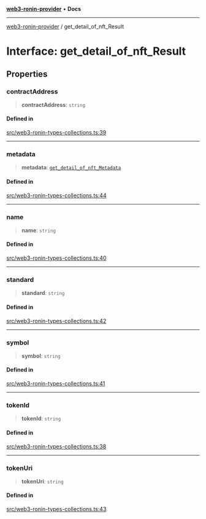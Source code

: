 [**web3-ronin-provider**](../README.md) • **Docs**

***

[web3-ronin-provider](../globals.md) / get\_detail\_of\_nft\_Result

# Interface: get\_detail\_of\_nft\_Result

## Properties

### contractAddress

> **contractAddress**: `string`

#### Defined in

[src/web3-ronin-types-collections.ts:39](https://github.com/chuacw/web3-ronin-provider/blob/8567186df7b9f3f4227fb3bd272cc98d63a4d447/src/web3-ronin-types-collections.ts#L39)

***

### metadata

> **metadata**: [`get_detail_of_nft_Metadata`](get_detail_of_nft_Metadata.md)

#### Defined in

[src/web3-ronin-types-collections.ts:44](https://github.com/chuacw/web3-ronin-provider/blob/8567186df7b9f3f4227fb3bd272cc98d63a4d447/src/web3-ronin-types-collections.ts#L44)

***

### name

> **name**: `string`

#### Defined in

[src/web3-ronin-types-collections.ts:40](https://github.com/chuacw/web3-ronin-provider/blob/8567186df7b9f3f4227fb3bd272cc98d63a4d447/src/web3-ronin-types-collections.ts#L40)

***

### standard

> **standard**: `string`

#### Defined in

[src/web3-ronin-types-collections.ts:42](https://github.com/chuacw/web3-ronin-provider/blob/8567186df7b9f3f4227fb3bd272cc98d63a4d447/src/web3-ronin-types-collections.ts#L42)

***

### symbol

> **symbol**: `string`

#### Defined in

[src/web3-ronin-types-collections.ts:41](https://github.com/chuacw/web3-ronin-provider/blob/8567186df7b9f3f4227fb3bd272cc98d63a4d447/src/web3-ronin-types-collections.ts#L41)

***

### tokenId

> **tokenId**: `string`

#### Defined in

[src/web3-ronin-types-collections.ts:38](https://github.com/chuacw/web3-ronin-provider/blob/8567186df7b9f3f4227fb3bd272cc98d63a4d447/src/web3-ronin-types-collections.ts#L38)

***

### tokenUri

> **tokenUri**: `string`

#### Defined in

[src/web3-ronin-types-collections.ts:43](https://github.com/chuacw/web3-ronin-provider/blob/8567186df7b9f3f4227fb3bd272cc98d63a4d447/src/web3-ronin-types-collections.ts#L43)

